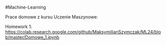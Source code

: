  #Machine-Learning

Prace domowe z kursu Uczenie Maszynowe: <br />

Homework 1: https://colab.research.google.com/github/MaksymilianSzymczak/ML24/blob/master/Domowe_1.ipynb <br />
